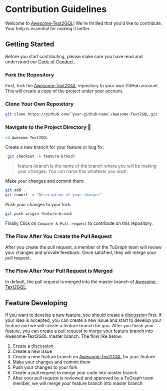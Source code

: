 # Contribution Guidelines

Welcome to [Awesome-Text2GQL](https://github.com/TuGraph-family/Awesome-Text2GQL)! We're thrilled that you'd like to contribute. Your help is essential for making it better.

## Getting Started

Before you start contributing, please make sure you have read and understood our [Code of Conduct](CODE_OF_CONDUCT.md).

### Fork the Repository

First, fork the [Awesome-Text2GQL](https://github.com/TuGraph-family/Awesome-Text2GQL) repository to your own GitHub account. This will create a copy of the project under your account.


### Clone Your Own Repository
```bash
git clone https://github.com/`your-github-name`/Awesome-Text2GQL.git
```
### Navigate to the Project Directory 📁
```bash
cd Awesome-Text2GQL
```
Create a new branch for your feature or bug fix:
```bash
 git checkout -b feature-branch
```

> feature-branch is the name of the branch where you will be making your changes. You can name this whatever you want.

Make your changes and commit them:
```bash
git add .
git commit -m "Description of your changes"
```
Push your changes to your fork:
```bash
git push origin feature-branch
```
Finally Click on `Compare & Pull request` to contribute on this repository.

### The Flow After You Create the Pull Request
After you create the pull request, a member of the TuGraph team will review your changes and provide feedback. Once satisfied, they will merge your pull request.

### The Flow After Your Pull Request is Merged
In default, the pull request is merged into the master branch of [Awesome-Text2GQL](https://github.com/TuGraph-family/Awesome-Text2GQL).

## Feature Developing
If you want to develop a new feature, you should create a [discussion](https://github.com/TuGraph-family/Awesome-Text2GQL/discussions/new/choose) first. If your idea is accepted, you can create a new issue and start to develop your feature and we will create a feature branch for you. After you finish your feature, you can create a pull request to merge your feature branch into Awesome-Text2GQL master branch. The flow like below.

1. Create a [discussion](https://github.com/TuGraph-family/Awesome-Text2GQL/discussions/new/choose)
2. Create a new issue
3. Create a new feature branch on [Awesome-Text2GQL](https://github.com/TuGraph-family/Awesome-Text2GQL) for your feature
4. Make your changes and commit them
5. Push your changes to your fork
6. Create a pull request to merge your code into master branch
7. After your pull request is reviewed and approved by a TuGraph team member, we will merge your feature branch into master branch
